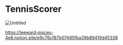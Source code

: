 # TennisScorer
![Untitled](https://github.com/user-attachments/assets/5e7fb0a4-c938-4edb-a071-412d15c1fa59)

https://leeward-pisces-4e8.notion.site/e9c76cf87b07485fba39b89419d45338
